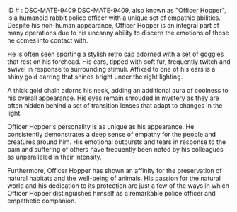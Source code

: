 ID # : DSC-MATE-9409
DSC-MATE-9409, also known as "Officer Hopper", is a humanoid rabbit police officer with a unique set of empathic abilities. Despite his non-human appearance, Officer Hopper is an integral part of many operations due to his uncanny ability to discern the emotions of those he comes into contact with.

He is often seen sporting a stylish retro cap adorned with a set of goggles that rest on his forehead. His ears, tipped with soft fur, frequently twitch and swivel in response to surrounding stimuli. Affixed to one of his ears is a shiny gold earring that shines bright under the right lighting.

A thick gold chain adorns his neck, adding an additional aura of coolness to his overall appearance. His eyes remain shrouded in mystery as they are often hidden behind a set of transition lenses that adapt to changes in the light.

Officer Hopper's personality is as unique as his appearance. He consistently demonstrates a deep sense of empathy for the people and creatures around him. His emotional outbursts and tears in response to the pain and suffering of others have frequently been noted by his colleagues as unparalleled in their intensity.

Furthermore, Officer Hopper has shown an affinity for the preservation of natural habitats and the well-being of animals. His passion for the natural world and his dedication to its protection are just a few of the ways in which Officer Hopper distinguishes himself as a remarkable police officer and empathetic companion.